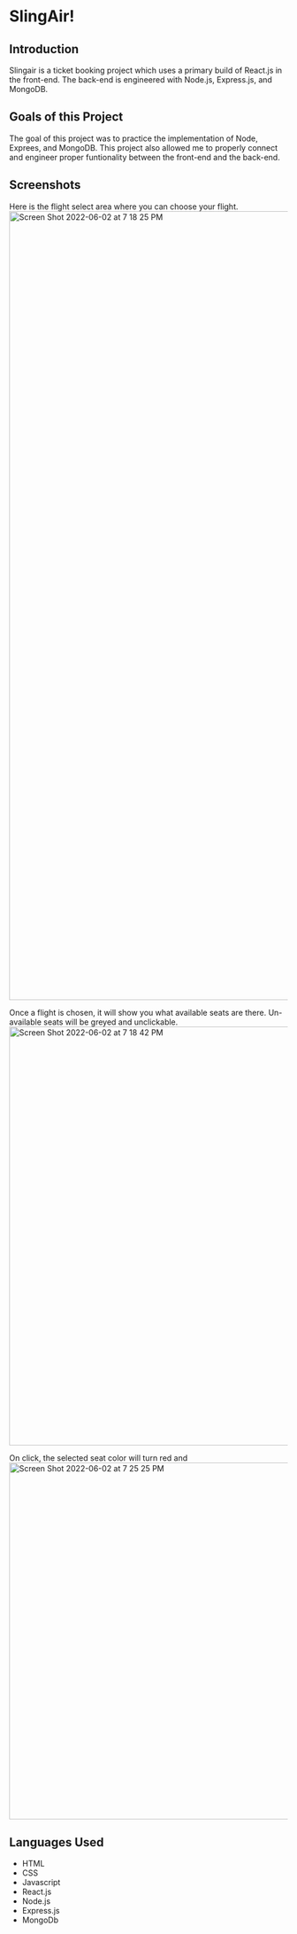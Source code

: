 # SlingAir!

## Introduction

Slingair is a ticket booking project which uses a primary build of React.js in the front-end. The back-end is engineered with Node.js, Express.js, and MongoDB.

## Goals of this Project

The goal of this project was to practice the implementation of Node, Exprees, and MongoDB. This project also allowed me to properly connect and engineer proper funtionality between the front-end and the back-end.

## Screenshots 

Here is the flight select area where you can choose your flight.
<img width="1424" alt="Screen Shot 2022-06-02 at 7 18 25 PM" src="https://user-images.githubusercontent.com/91749487/171753568-83cd735a-e1a2-42bf-bdd0-b7e75ad77b78.png">

Once a flight is chosen, it will show you what available seats are there. Un-available seats will be greyed and unclickable. 
<img width="756" alt="Screen Shot 2022-06-02 at 7 18 42 PM" src="https://user-images.githubusercontent.com/91749487/171753612-645426c3-a95e-4936-8078-2ca1e5315836.png">

On click, the selected seat color will turn red and 
<img width="644" alt="Screen Shot 2022-06-02 at 7 25 25 PM" src="https://user-images.githubusercontent.com/91749487/171754024-c92ae6b0-7b5d-4c52-ae4e-f63d0b85017b.png">

## Languages Used

- HTML
- CSS
- Javascript
- React.js
- Node.js
- Express.js
- MongoDb
